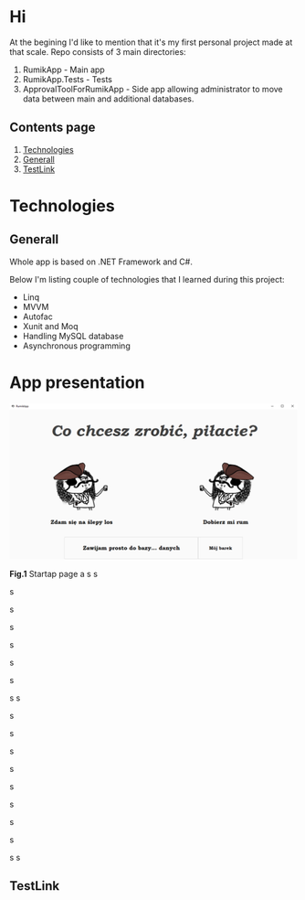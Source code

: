 #   Hi

At the begining I'd like to mention that it's my first personal project made at that scale. Repo consists of 3 main directories:

1. RumikApp - Main app
2. RumikApp.Tests - Tests
3. ApprovalToolForRumikApp - Side app allowing administrator to move data between main and additional databases.

## Contents page

1.  [Technologies](#Technologies)
2.  [Generall](#Generall)
3.  [TestLink](#TestLink)

#   Technologies <a name="Technologies"></a>

## Generall

Whole app is based on .NET Framework and C#.

Below I'm listing couple of technologies that I learned during this project:

-   Linq
-   MVVM
-   Autofac 
-   Xunit and Moq
-   Handling MySQL database
-   Asynchronous programming

#   App presentation

![Initial image](ReadmeImages/Fig1.png)

**Fig.1** Startap page
a
s
s

s

s

s

s

s

s

s
s

s

s


s

s

s

s

s

s

s
s


## TestLink <a name="TestLink"></a>